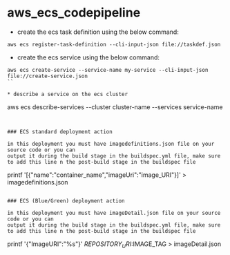 # aws_ecs_codepipeline


* create the ecs task definition using the below command:
```
aws ecs register-task-definition --cli-input-json file://taskdef.json
```

* create the ecs service using the below command:

```
aws ecs create-service --service-name my-service --cli-input-json file://create-service.json
``

* describe a service on the ecs cluster

```
aws ecs describe-services --cluster cluster-name --services service-name
```


### ECS standard deployment action

in this deployment you must have imagedefinitions.json file on your source code or you can 
output it during the build stage in the buildspec.yml file, make sure to add this line n the post-build stage in the buildspec file
```
printf '[{"name":"container_name","imageUri":"image_URI"}]' > imagedefinitions.json
```

### ECS (Blue/Green) deployment action

in this deployment you must have imageDetail.json file on your source code or you can 
output it during the build stage in the buildspec.yml file, make sure to add this line n the post-build stage in the buildspec file
```
printf '{"ImageURI":"%s"}' $REPOSITORY_URI:$IMAGE_TAG  > imageDetail.json
```
